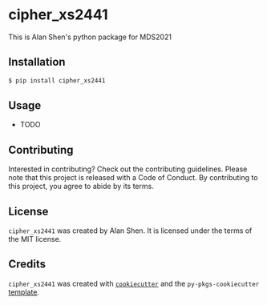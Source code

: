 # cipher_xs2441

This is Alan Shen's python package for MDS2021

## Installation

```bash
$ pip install cipher_xs2441
```

## Usage

- TODO

## Contributing

Interested in contributing? Check out the contributing guidelines. Please note that this project is released with a Code of Conduct. By contributing to this project, you agree to abide by its terms.

## License

`cipher_xs2441` was created by Alan Shen. It is licensed under the terms of the MIT license.

## Credits

`cipher_xs2441` was created with [`cookiecutter`](https://cookiecutter.readthedocs.io/en/latest/) and the `py-pkgs-cookiecutter` [template](https://github.com/py-pkgs/py-pkgs-cookiecutter).
